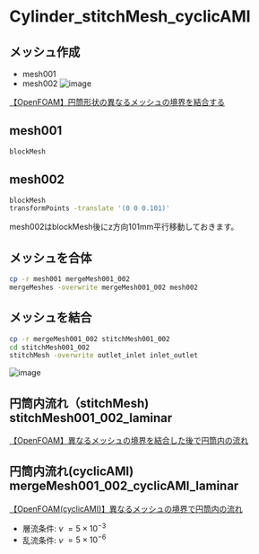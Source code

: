 # Cylinder_stitchMesh_cyclicAMI

## メッシュ作成

- mesh001
- mesh002
![image](https://user-images.githubusercontent.com/36812492/231796658-383046f9-5d4d-4b15-80ac-be558389777b.png)

[【OpenFOAM】円筒形状の異なるメッシュの境界を結合する](https://takun-physics.net/15911/)
## mesh001

```bash
blockMesh
```

## mesh002
```bash
blockMesh
transformPoints -translate '(0 0 0.101)'
```
mesh002はblockMesh後にz方向101mm平行移動しておきます。

## メッシュを合体
```bash
cp -r mesh001 mergeMesh001_002
mergeMeshes -overwrite mergeMesh001_002 mesh002
```

## メッシュを結合
```bash
cp -r mergeMesh001_002 stitchMesh001_002
cd stitchMesh001_002
stitchMesh -overwrite outlet_inlet inlet_outlet
```
![image](https://user-images.githubusercontent.com/36812492/231797698-5f60fb70-eadd-47c1-9a56-e4490a4ca4d9.png)

## 円筒内流れ（stitchMesh) stitchMesh001_002_laminar

[【OpenFOAM】異なるメッシュの境界を結合した後で円筒内の流れ](https://takun-physics.net/15957/)


## 円筒内流れ(cyclicAMI) mergeMesh001_002_cyclicAMI_laminar

[【OpenFOAM(cyclicAMI)】異なるメッシュの境界で円筒内の流れ](https://takun-physics.net/15942/)

- 層流条件: $\nu$ $= 5 \times 10^{-3}$
- 乱流条件: $\nu$ $= 5 \times 10^{-6}$

